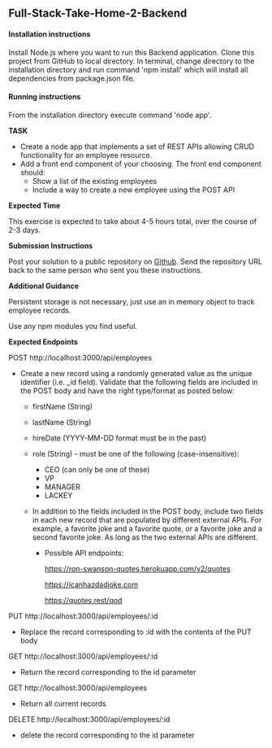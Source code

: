 ## Full-Stack-Take-Home-2-Backend

#### Installation instructions

Install Node.js where you want to run this Backend application.  Clone this project from GitHub to local directory.  In terminal, change directory to the installation directory and run command 'npm install' which will install all dependencies from package.json file.  

#### Running instructions

From the installation directory execute command 'node app'.  

**TASK**

- Create a node app that implements a set of REST APIs allowing CRUD functionality for an employee resource.
- Add a front end component of your choosing. The front end component should:
  - Show a list of the existing employees
  - Include a way to create a new employee using the POST API

**Expected Time**

This exercise is expected to take about 4-5 hours total, over the course of 2-3 days.

**Submission Instructions**

Post your solution to a public repository on [Github](https://github.com/). Send the repository URL back to the same person who sent you these instructions.

**Additional Guidance**

Persistent storage is not necessary, just use an in memory object to track employee records.

Use any npm modules you find useful.

**Expected Endpoints**

POST http://localhost:3000/api/employees

- Create a new record using a randomly generated value as the unique identifier (i.e. _id field).  Validate that the following fields are included in the POST body and have the right type/format as posted below:
    - firstName (String)
    - lastName (String)
    - hireDate (YYYY-MM-DD format must be in the past)
    - role (String) - must be one of the following (case-insensitive):
        - CEO (can only be one of these)
        - VP
        - MANAGER
        - LACKEY

    - In addition to the fields included in the POST body, include two fields in each new record that are populated by different external APIs.  For example, a favorite joke and a favorite quote, or a favorite joke and a second favorite joke.  As long as the two external APIs are different.
        - Possible API endpoints:

            https://ron-swanson-quotes.herokuapp.com/v2/quotes

            https://icanhazdadjoke.com

            https://quotes.rest/qod

PUT http://localhost:3000/api/employees/:id

- Replace the record corresponding to :id with the contents of the PUT body


GET http://localhost:3000/api/employees/:id

- Return the record corresponding to the id parameter


GET http://localhost:3000/api/employees

- Return all current records


DELETE http://localhost:3000/api/employees/:id

- delete the record corresponding to the id parameter


